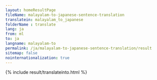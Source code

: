 ```yaml
---
layout: homeResultPage
fileName: malayalam-to-japanese-sentence-translation
translatein: malayalam_to_japanese
folderName : translate
lang: ja
from: ml
to: ja
langname: malayalam-to
permalink: /ja/malayalam-to-japanese-sentence-translation/result
sitemap: false
nointernationalization: true
---
```

{% include result/translateinto.html %}

<script src="/js/result/translation.js" data-foldername="{{page.folderName}}" data-lang="{{page.lang}}"></script>

